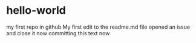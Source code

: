 hello-world
===========

my first repo in github
My first edit to the readme.md file
opened an issue and close it now
committing this text now
